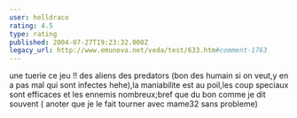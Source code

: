 ```yaml
---
user: helldraco
rating: 4.5
type: rating
published: 2004-07-27T19:23:32.000Z
legacy_url: http://www.emunova.net/veda/test/633.htm#comment-1763
---
```

une tuerie ce jeu !! des aliens des predators (bon des humain si on veut,y en a pas mal qui sont infectes hehe),la maniabilite est au poil,les coup speciaux sont efficaces et les ennemis nombreux;bref que du bon comme je dit souvent ( anoter que je le fait tourner avec mame32 sans probleme)
